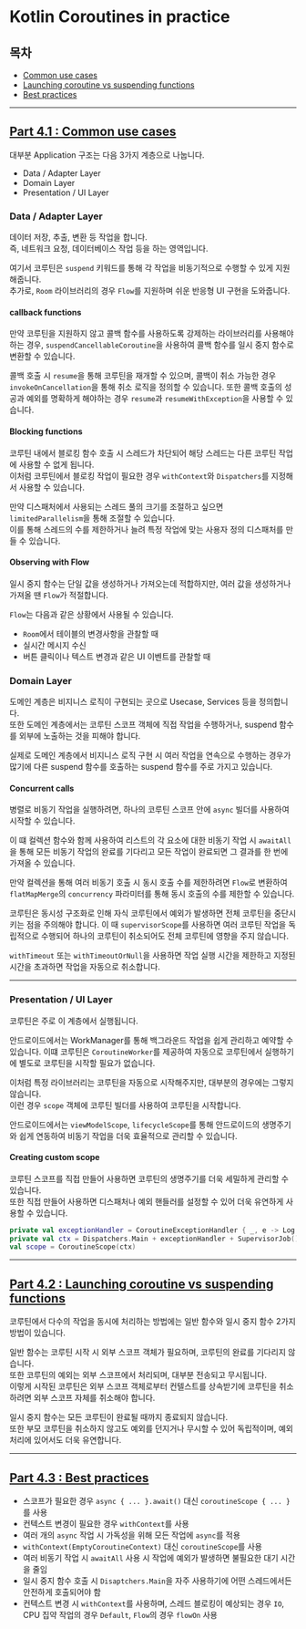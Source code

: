 # Kotlin Coroutines in practice

## 목차

- [Common use cases](#part-41--common-use-cases)
- [Launching coroutine vs suspending functions](#part-42--launching-coroutine-vs-suspending-functions)
- [Best practices](#part-43--best-practices)

---

## [Part 4.1 : Common use cases](Common%20use%20cases.md)

대부분 Application 구조는 다음 3가지 계층으로 나눕니다.

- Data / Adapter Layer
- Domain Layer
- Presentation / UI Layer

### Data / Adapter Layer

데이터 저장, 추출, 변환 등 작업을 합니다.   
즉, 네트워크 요청, 데이터베이스 작업 등을 하는 영역입니다.

여기서 코루틴은 `suspend` 키워드를 통해 각 작업을 비동기적으로 수행할 수 있게 지원해줍니다.  
추가로, `Room` 라이브러리의 경우 `Flow`를 지원하며 쉬운 반응형 UI 구현을 도와줍니다.

#### callback functions

만약 코루틴을 지원하지 않고 콜백 함수를 사용하도록 강제하는 라이브러리를 사용해야 하는 경우,
`suspendCancellableCoroutine`을 사용하여 콜백 함수를 일시 중지 함수로 변환할 수 있습니다.

콜백 호출 시 `resume`을 통해 코루틴을 재개할 수 있으며, 콜백이 취소 가능한 경우 `invokeOnCancellation`을 통해 취소 로직을 정의할 수 있습니다.
또한 콜백 호출의 성공과 예외를 명확하게 해야하는 경우 `resume`과 `resumeWithException`을 사용할 수 있습니다.

#### Blocking functions

코루틴 내에서 블로킹 함수 호출 시 스레드가 차단되어 해당 스레드는 다른 코루틴 작업에 사용할 수 없게 됩니다.  
이처럼 코루틴에서 블로킹 작업이 필요한 경우 `withContext`와 `Dispatchers`를 지정해서 사용할 수 있습니다.

만약 디스패처에서 사용되는 스레드 풀의 크기를 조절하고 싶으면 `limitedParallelism`을 통해 조절할 수 있습니다.  
이를 통해 스레드의 수를 제한하거나 늘려 특정 작업에 맞는 사용자 정의 디스패처를 만들 수 있습니다. 

#### Observing with Flow

일시 중지 함수는 단일 값을 생성하거나 가져오는데 적합하지만, 여러 값을 생성하거나 가져올 땐 `Flow`가 적절합니다.

`Flow`는 다음과 같은 상황에서 사용될 수 있습니다.

- `Room`에서 테이블의 변경사항을 관찰할 때
- 실시간 메시지 수신
- 버튼 클릭이나 텍스트 변경과 같은 UI 이벤트를 관찰할 때

### Domain Layer

도메인 계층은 비지니스 로직이 구현되는 곳으로 Usecase, Services 등을 정의합니다.  
또한 도메인 계층에서는 코루틴 스코프 객체에 직접 작업을 수행하거나, suspend 함수를 외부에 노출하는 것을 피해야 합니다.

실제로 도메인 계층에서 비지니스 로직 구현 시 여러 작업을 연속으로 수행하는 경우가 많기에 
다른 suspend 함수를 호출하는 suspend 함수를 주로 가지고 있습니다.

#### Concurrent calls

병렬로 비동기 작업을 실행하려면, 하나의 코루틴 스코프 안에 `async` 빌더를 사용하여 시작할 수 있습니다.

이 떄 컬렉션 함수와 함께 사용하여 리스트의 각 요소에 대한 비동기 작업 시 
`awaitAll`을 통해 모든 비동기 작업의 완료를 기다리고 모든 작업이 완료되면 그 결과를 한 번에 가져올 수 있습니다.

만약 컬렉션을 통해 여러 비동기 호출 시 동시 호출 수를 제한하려면 
`Flow`로 변환하여 `flatMapMerge`의 `concurrency` 파라미터를 통해 동시 호출의 수를 제한할 수 있습니다.

코루틴은 동시성 구조화로 인해 자식 코루틴에서 예외가 발생하면 전체 코루틴을 중단시키는 점을 주의해야 합니다.
이 때 `supervisorScope`를 사용하면 여러 코루틴 작업을 독립적으로 수행되어 하나의 코루틴이 취소되어도 전체 코루틴에 영향을 주지 않습니다.

`withTimeout` 또는 `withTimeoutOrNull`을 사용하면 작업 실행 시간을 제한하고 지정된 시간을 초과하면 작업을 자동으로 취소합니다.

---

### Presentation / UI Layer

코루틴은 주로 이 계층에서 실행됩니다.

안드로이드에서는 WorkManager를 통해 백그라운드 작업을 쉽게 관리하고 예약할 수 있습니다.
이떄 코루틴은 `CoroutineWorker`를 제공하여 자동으로 코루틴에서 실행하기에 별도로 코루틴을 시작할 필요가 없습니다.

이처럼 특정 라이브러리는 코루틴을 자동으로 시작해주지만, 대부분의 경우에는 그렇지 않습니다.  
이런 경우 `scope` 객체에 코루틴 빌더를 사용하여 코루틴을 시작합니다.

안드로이드에서는 `viewModelScope`, `lifecycleScope`를 통해 안드로이드의 생명주기와 쉽게 연동하여 비동기 작업을 더욱 효율적으로 관리할 수 있습니다.

#### Creating custom scope

코루틴 스코프를 직접 만들어 사용하면 코루틴의 생명주기를 더욱 세밀하게 관리할 수 있습니다.  
또한 직접 만들어 사용하면 디스패처나 예외 핸들러를 설정할 수 있어 더욱 유연하게 사용할 수 있습니다.

```kotlin
private val exceptionHandler = CoroutineExceptionHandler { _, e -> Log.e(e) }
private val ctx = Dispatchers.Main + exceptionHandler + SupervisorJob()
val scope = CoroutineScope(ctx)
```

------------------------------------------------------------------

## [Part 4.2 : Launching coroutine vs suspending functions](Launching%20coroutine%20vs%20suspending%20functions.md)

코루틴에서 다수의 작업을 동시에 처리하는 방법에는 일반 함수와 일시 중지 함수 2가지 방법이 있습니다.

일반 함수는 코루틴 시작 시 외부 스코프 객체가 필요하며, 코루틴의 완료를 기다리지 않습니다.  
또한 코루틴의 예외는 외부 스코프에서 처리되며, 대부분 전송되고 무시됩니다.  
이렇게 시작된 코루틴은 외부 스코프 객체로부터 컨텔스트를 상속받기에 코루틴을 취소하려면 외부 스코프 자체를 취소해야 합니다.

일시 중지 함수는 모든 코루틴이 완료될 때까지 종료되지 않습니다.  
또한 부모 코루틴을 취소하지 않고도 예외를 던지거나 무시할 수 있어 독립적이며, 예외 처리에 있어서도 더욱 유연합니다.

------------------------------------------------------------------

## [Part 4.3 : Best practices](Best%20practices.md)

- 스코프가 필요한 경우 `async { ... }.await()` 대신 `coroutineScope { ... }`를 사용
- 컨텍스트 변경이 필요한 경우 `withContext`를 사용
- 여러 개의 `async` 작업 시 가독성을 위해 모든 작업에 `async`를 적용
- `withContext(EmptyCoroutineContext)` 대신 `coroutineScope`를 사용
- 여러 비동기 작업 시 `awaitAll` 사용 시 작업에 예외가 발생하면 불필요한 대기 시간을 줄임
- 일시 중지 함수 호출 시 `Disaptchers.Main`을 자주 사용하기에 어떤 스레드에서든 안전하게 호출되어야 함
- 컨텍스트 변경 시 `withContext`를 사용하며, 스레드 블로킹이 예상되는 경우 `IO`, CPU 집약 작업의 경우 `Default`, `Flow`의 경우 `flowOn` 사용
